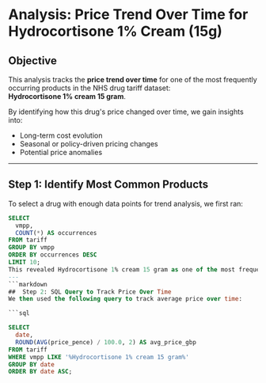 #  Analysis: Price Trend Over Time for Hydrocortisone 1% Cream (15g)

##  Objective

This analysis tracks the **price trend over time** for one of the most frequently occurring products in the NHS drug tariff dataset:  
**Hydrocortisone 1% cream 15 gram**.

By identifying how this drug's price changed over time, we gain insights into:
- Long-term cost evolution
- Seasonal or policy-driven pricing changes
- Potential price anomalies

---

##  Step 1: Identify Most Common Products

To select a drug with enough data points for trend analysis, we first ran:

```sql
SELECT 
  vmpp,
  COUNT(*) AS occurrences
FROM tariff
GROUP BY vmpp
ORDER BY occurrences DESC
LIMIT 10;
This revealed Hydrocortisone 1% cream 15 gram as one of the most frequent products in the dataset.
---
```markdown
##  Step 2: SQL Query to Track Price Over Time
We then used the following query to track average price over time:

```sql

SELECT 
  date,
  ROUND(AVG(price_pence) / 100.0, 2) AS avg_price_gbp
FROM tariff
WHERE vmpp LIKE '%Hydrocortisone 1% cream 15 gram%'
GROUP BY date
ORDER BY date ASC;
